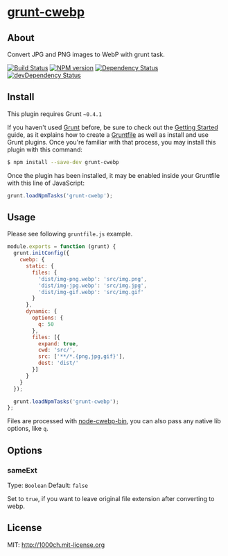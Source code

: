 # [grunt-cwebp](https://www.npmjs.org/package/grunt-cwebp)

## About

Convert JPG and PNG images to WebP with grunt task.

[![Build Status](https://travis-ci.org/1000ch/grunt-cwebp.svg?branch=master)](https://travis-ci.org/1000ch/grunt-cwebp)
[![NPM version](https://badge.fury.io/js/grunt-cwebp.svg)](http://badge.fury.io/js/grunt-cwebp)
[![Dependency Status](https://david-dm.org/1000ch/grunt-cwebp.svg)](https://david-dm.org/1000ch/grunt-cwebp)
[![devDependency Status](https://david-dm.org/1000ch/grunt-cwebp/dev-status.svg)](https://david-dm.org/1000ch/grunt-cwebp#info=devDependencies)

## Install

This plugin requires Grunt `~0.4.1`

If you haven't used [Grunt](http://gruntjs.com/) before, be sure to check out the [Getting Started](http://gruntjs.com/getting-started) guide, as it explains how to create a [Gruntfile](http://gruntjs.com/sample-gruntfile) as well as install and use Grunt plugins. Once you're familiar with that process, you may install this plugin with this command:

```sh
$ npm install --save-dev grunt-cwebp
```

Once the plugin has been installed, it may be enabled inside your Gruntfile with this line of JavaScript:

```js
grunt.loadNpmTasks('grunt-cwebp');
```

## Usage

Please see following `gruntfile.js` example.

```js
module.exports = function (grunt) {
  grunt.initConfig({
    cwebp: {
      static: {
        files: { 
          'dist/img-png.webp': 'src/img.png',
          'dist/img-jpg.webp': 'src/img.jpg',
          'dist/img-gif.webp': 'src/img.gif'
        }
      },
      dynamic: {
        options: {
          q: 50
        },
        files: [{
          expand: true,
          cwd: 'src/', 
          src: ['**/*.{png,jpg,gif}'],
          dest: 'dist/'
        }]
      }
    }
  });

  grunt.loadNpmTasks('grunt-cwebp');
};
```

Files are processed with [node-cwebp-bin](https://github.com/1000ch/node-cwebp-bin), you can also pass any native lib options, like `q`.

## Options

### sameExt

Type: `Boolean`
Default: `false`

Set to `true`, if you want to leave original file extension after converting to webp.

## License

MIT: http://1000ch.mit-license.org
